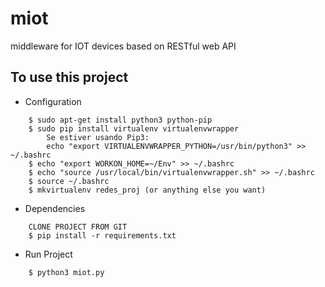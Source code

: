 # miot
middleware for IOT devices based on RESTful web API

## To use this project

* Configuration
```
	$ sudo apt-get install python3 python-pip
	$ sudo pip install virtualenv virtualenvwrapper
		Se estiver usando Pip3:
		echo "export VIRTUALENVWRAPPER_PYTHON=/usr/bin/python3" >> ~/.bashrc
	$ echo "export WORKON_HOME=~/Env" >> ~/.bashrc
	$ echo "source /usr/local/bin/virtualenvwrapper.sh" >> ~/.bashrc
	$ source ~/.bashrc
	$ mkvirtualenv redes_proj (or anything else you want)
```
* Dependencies

```
	CLONE PROJECT FROM GIT
	$ pip install -r requirements.txt
```

* Run Project
```
	$ python3 miot.py
```